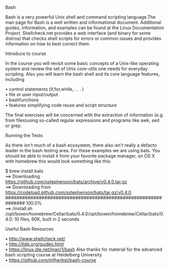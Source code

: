 Bash


 Bash is a very powerful Unix shell and command scripting language.The man page for Bash is a well written and informational document. Additional guides, information, and examples can be found at the Linux Documentation Project. Shellcheck.net provides a web interface (and binary for some distros) that checks shell scripts for errors or common issues and provides information on how
to best correct them.


Introduce to course


 In the course you will revisit some basic concepts of a Unix-like operating
system and review the set of Unix core-utils one needs for everyday scripting.
Also you will learn the bash shell and its core language features, including

• control statements (if,for,while, . . . )                                    
• file or user input/output                                                     
• bashfunctions                                                                 
• features simplifying code reuse and script structure                          
 
 The final exercises will be concerned with the extraction of information (e.g.
from files)using so-called regular expressions and programs like awk, sed or grep.



Running the Tests



 As there isn't much of a bash ecosystem, there also isn't really a defacto leader
in the bash testing area. For these examples we are using bats. You should be
able to install it from your favorite package manager, on OS X with homebrew this
would look something like this:

$ brew install bats                                                                
==> Downloading                                                                    
https://github.com/sstephenson/bats/archive/v0.4.0.tar.gz                          
==> Downloading from                                                              
https://codeload.github.com/sstephenson/bats/tar.gz/v0.4.0                          
############################################################### 100.0%      
==>./install.sh /opt/boxen/homebrew/Cellar/bats/0.4.0/opt/boxen/homebrew/Cellar/bats/0.4.0: 10 files, 60K, built in 2 seconds           



Useful Bash Resources


• http://www.shellcheck.net/                                                             
• http://tldp.org/guides.html                                                            
• https://linux.die.net/man/1/bash 
Also thanks for material for the advanced bash scripting course at Heidelberg University                                               
• https://github.com/mfherbst/bash-course
